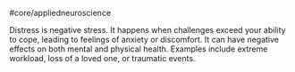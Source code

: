 #core/appliedneuroscience

Distress is negative stress. It happens when challenges exceed your ability to cope, leading to feelings of anxiety or discomfort. It can have negative effects on both mental and physical health. Examples include extreme workload, loss of a loved one, or traumatic events.
